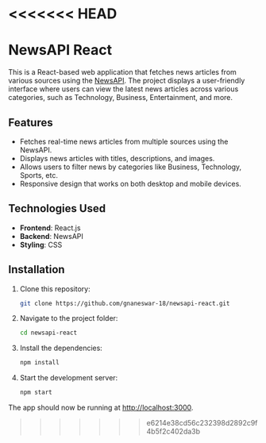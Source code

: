 <<<<<<< HEAD
=======
# NewsAPI React

This is a React-based web application that fetches news articles from various sources using the [NewsAPI](https://newsapi.org/). The project displays a user-friendly interface where users can view the latest news articles across various categories, such as Technology, Business, Entertainment, and more.

## Features

- Fetches real-time news articles from multiple sources using the NewsAPI.
- Displays news articles with titles, descriptions, and images.
- Allows users to filter news by categories like Business, Technology, Sports, etc.
- Responsive design that works on both desktop and mobile devices.

## Technologies Used

- **Frontend**: React.js
- **Backend**: NewsAPI
- **Styling**: CSS

## Installation

1. Clone this repository:

    ```bash
    git clone https://github.com/gnaneswar-18/newsapi-react.git
    ```

2. Navigate to the project folder:

    ```bash
    cd newsapi-react
    ```

3. Install the dependencies:

    ```bash
    npm install
    ```

4. Start the development server:

    ```bash
    npm start
    ```

The app should now be running at [http://localhost:3000](http://localhost:3000).
>>>>>>> e6214e38cd56c232398d2892c9f4b5f2c402da3b
